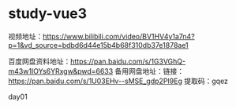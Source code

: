 # study-vue3
视频地址：https://www.bilibili.com/video/BV1HV4y1a7n4?p=1&vd_source=bdbd6d44e15b4b68f310db37e1878ae1

百度网盘资料地址：https://pan.baidu.com/s/1G3VGhQ-m43w1IOYs6YRxgw&pwd=6633
备用网盘地址：链接：https://pan.baidu.com/s/1U03EHv--sMSE_gdp2PI9Eg
提取码：gqez

day01